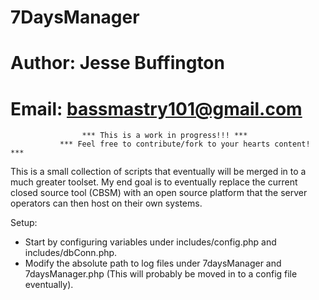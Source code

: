 
#			7DaysManager
#	Author: Jesse Buffington
#	Email: bassmastry101@gmail.com



					*** This is a work in progress!!! ***
			   *** Feel free to contribute/fork to your hearts content! ***



This is a small collection of scripts that eventually will be merged in to a much greater toolset. My end goal is to eventually replace the current closed
source tool (CBSM) with an open source platform that the server operators can then host on their own systems.

Setup:
- Start by configuring variables under includes/config.php and includes/dbConn.php.
- Modify the absolute path to log files under 7daysManager and 7daysManager.php (This will probably be moved in to a config file eventually).
